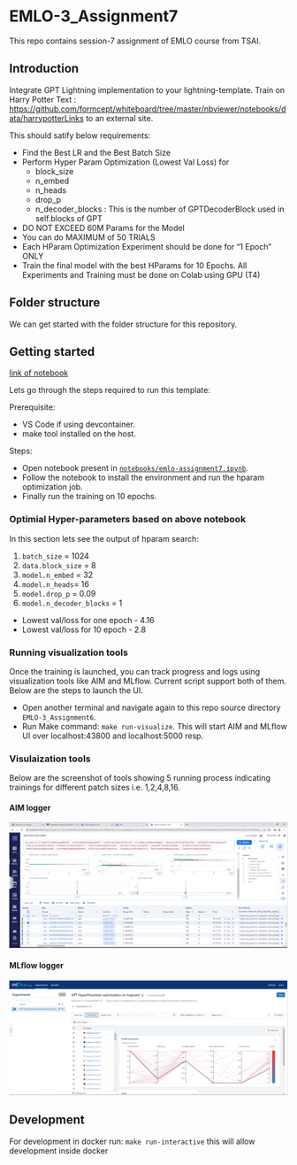 # EMLO-3_Assignment7
This repo contains session-7 assignment of EMLO course from TSAI.

## Introduction
Integrate GPT Lightning implementation to your lightning-template. Train on Harry Potter Text : https://github.com/formcept/whiteboard/tree/master/nbviewer/notebooks/data/harrypotterLinks to an external site.
<br>

This should satify below requirements:
- Find the Best LR and the Best Batch Size
- Perform Hyper Param Optimization (Lowest Val Loss) for
    - block_size
    - n_embed
    - n_heads
    - drop_p
    - n_decoder_blocks : This is the number of GPTDecoderBlock used in self.blocks of GPT
- DO NOT EXCEED 60M Params for the Model
- You can do MAXIMUM of 50 TRIALS
- Each HParam Optimization Experiment should be done for “1 Epoch” ONLY
- Train the final model with the best HParams for 10 Epochs. All Experiments and Training must be done on Colab using GPU (T4)


## Folder structure
We can get started with the folder structure for this repository.

## Getting started
[link of notebook](https://github.com/devdastl/EMLO-3_Assignment6/blob/assignment-7/notebooks/emlo-assignment7.ipynb)

Lets go through the steps required to run this template:

Prerequisite:

- VS Code if using devcontainer.
- make tool installed on the host.

Steps: 
- Open notebook present in [`notebooks/emlo-assignment7.ipynb`](https://github.com/devdastl/EMLO-3_Assignment6/blob/assignment-7/notebooks/emlo-assignment7.ipynb).
- Follow the notebook to install the environment and run the hparam optimization job.
- Finally run the training on 10 epochs.

### Optimial Hyper-parameters based on above notebook
In this section lets see the output of hparam search:
1. `batch_size` = 1024
2. `data.block_size` = 8 
3. `model.n_embed` = 32 
4. `model.n_heads`= 16 
5. `model.drop_p` = 0.09 
6. `model.n_decoder_blocks` = 1

- Lowest val/loss for one epoch - 4.16
- Lowest val/loss for 10 epoch - 2.8
### Running visualization tools
Once the training is launched, you can track progress and logs using visualization tools like AIM and MLflow. 
Current script support both of them. Below are the steps to launch the UI.

- Open another terminal and navigate again to this repo source directory `EMLO-3_Assignment6`.
- Run Make command: `make run-visualize`. This will start AIM and MLflow UI over localhost:43800 and localhost:5000 resp.

### Visulaization tools
Below are the screenshot of tools showing 5 running process indicating trainings for different patch sizes i.e. 1,2,4,8,16.

#### AIM logger
![alt-text-1](scripts/aim_50.PNG "output1")

#### MLflow logger
![alt-text-1](scripts/mlflow_50.PNG "output2")

## Development
For development in docker run: `make run-interactive` this will allow development inside docker

